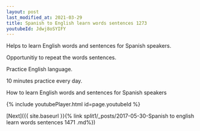 ```yaml
---
layout: post
last_modified_at: 2021-03-29
title: Spanish to English learn words sentences 1273 
youtubeId: Jdwj8oSYIFY
---
```

 
 
Helps to learn English words and sentences for Spanish speakers.

Opportunitiy to repeat the words sentences. 

Practice English language. 
 
10 minutes practice every day. 
 
How to learn English words and sentences for Spanish speakers 
 
{% include youtubePlayer.html id=page.youtubeId %}
 
 
[Next]({{ site.baseurl }}{% link  split1/_posts/2017-05-30-Spanish to english learn words sentences 1471 .md%})
 
